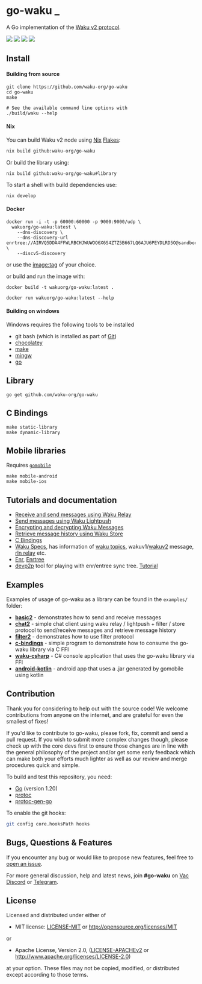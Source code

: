 # go-waku _
A Go implementation of the [Waku v2 protocol](https://rfc.vac.dev/spec/10).


<p align="left">
  <a href="https://goreportcard.com/report/github.com/waku-org/go-waku"><img src="https://goreportcard.com/badge/github.com/waku-org/go-waku" /></a>
  <a href="https://godoc.org/github.com/waku-org/go-waku"><img src="http://img.shields.io/badge/godoc-reference-5272B4.svg?style=flat-square" /></a>
  <a href=""><img src="https://img.shields.io/badge/golang-%3E%3D1.20.0-orange.svg?style=flat-square" /></a>
  <a href="https://codeclimate.com/github/waku-org/go-waku/maintainability"><img src="https://api.codeclimate.com/v1/badges/426bdff6a339ff4d536b/maintainability" /></a>
  <br>
</p>

## Install

#### Building from source
```
git clone https://github.com/waku-org/go-waku
cd go-waku
make

# See the available command line options with
./build/waku --help
```
#### Nix
You can build Waku v2 node using [Nix](https://nixos.org/) [Flakes](https://nixos.wiki/wiki/Flakes):
```sh
nix build github:waku-org/go-waku
```
Or build the library using:
```
nix build github:waku-org/go-waku#library
```
To start a shell with build dependencies use:
```
nix develop
```

#### Docker
```
docker run -i -t -p 60000:60000 -p 9000:9000/udp \
  wakuorg/go-waku:latest \ 
    --dns-discovery \
    --dns-discovery-url enrtree://AIRVQ5DDA4FFWLRBCHJWUWOO6X6S4ZTZ5B667LQ6AJU6PEYDLRD5O@sandbox.waku.nodes.status.im \
    --discv5-discovery
```
or use the [image:tag](https://hub.docker.com/r/wakuorg/go-waku/tags) of your choice.

or build and run the image with:

```
docker build -t wakuorg/go-waku:latest .

docker run wakuorg/go-waku:latest --help
```

#### Building on windows

Windows requires the following tools to be installed
- git bash  (which is installed as part of [Git](https://git-scm.com/downloads))
- [chocolatey](https://chocolatey.org/install)
- [make](https://community.chocolatey.org/packages/make)
- [mingw](https://community.chocolatey.org/packages/mingw)
- [go](https://go.dev/doc/install)

## Library
```
go get github.com/waku-org/go-waku
```

## C Bindings
```
make static-library
make dynamic-library
```

## Mobile libraries
Requires [`gomobile`](https://pkg.go.dev/golang.org/x/mobile/cmd/gomobile)
```
make mobile-android
make mobile-ios
```

## Tutorials and documentation
- [Receive and send messages using Waku Relay](docs/api/relay.md)
- [Send messages using Waku Lightpush](docs/api/lightpush.md)
- [Encrypting and decrypting Waku Messages](docs/api/encoding.md)
- [Retrieve message history using Waku Store](docs/api/store.md)
- [C Bindings](library/c/README.md)
- [Waku Specs](https://rfc.vac.dev/spec), has information of [waku topics](https://rfc.vac.dev/spec/23/), wakuv1/[wakuv2](https://rfc.vac.dev/spec/14/) message, [rln relay](https://rfc.vac.dev/spec/58/) etc.
- [Enr](https://eips.ethereum.org/EIPS/eip-778), [Enrtree](https://eips.ethereum.org/EIPS/eip-1459)
- [devp2p](https://github.com/ethereum/go-ethereum/tree/master/cmd/devp2p) tool for playing with enr/entree sync tree. [Tutorial](https://geth.ethereum.org/docs/developers/geth-developer/dns-discovery-setup)

## Examples
Examples of usage of go-waku as a library can be found in the `examples/` folder:

- [**basic2**](examples/basic2) - demonstrates how to send and receive messages
- [**chat2**](examples/chat2) - simple chat client using waku relay / lightpush + filter / store protocol to send/receive messages and retrieve message history
- [**filter2**](examples/filter2) - demonstrates how to use filter protocol
- [**c-bindings**](examples/c-bindings) - simple program to demonstrate how to consume the go-waku library via C FFI
- [**waku-csharp**](examples/waku-csharp) - C# console application that uses the go-waku library via FFI
- [**android-kotlin**](examples/android-kotlin) - android app that uses a .jar generated by gomobile using kotlin


## Contribution
Thank you for considering to help out with the source code! We welcome contributions from anyone on the internet, and are grateful for even the smallest of fixes!

If you'd like to contribute to go-waku, please fork, fix, commit and send a pull request. If you wish to submit more complex changes though, please check up with the core devs first to ensure those changes are in line with the general philosophy of the project and/or get some early feedback which can make both your efforts much lighter as well as our review and merge procedures quick and simple.

To build and test this repository, you need:
  - [Go](https://golang.org/) (version 1.20)
  - [protoc](https://grpc.io/docs/protoc-installation/) 
  - [protoc-gen-go](https://protobuf.dev/getting-started/gotutorial/#compiling-protocol-buffers)

To enable the git hooks:

```bash
git config core.hooksPath hooks
```

## Bugs, Questions & Features

If you encounter any bug or would like to propose new features, feel free to [open an issue](https://github.com/waku-org/go-waku/issues/new/).

For more general discussion, help and latest news,  join **#go-waku** on [Vac Discord](https://discord.com/channels/864066763682218004/865466710924460034) or [Telegram](https://t.me/vacp2p).


## License
Licensed and distributed under either of

* MIT license: [LICENSE-MIT](LICENSE-MIT) or http://opensource.org/licenses/MIT

or

* Apache License, Version 2.0, ([LICENSE-APACHEv2](LICENSE-APACHEv2) or http://www.apache.org/licenses/LICENSE-2.0)

at your option. These files may not be copied, modified, or distributed except according to those terms.
